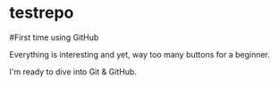 # testrepo

#First time using GitHub

Everything is interesting and yet, way too many buttons for a beginner.

I'm ready to dive into Git & GitHub.
